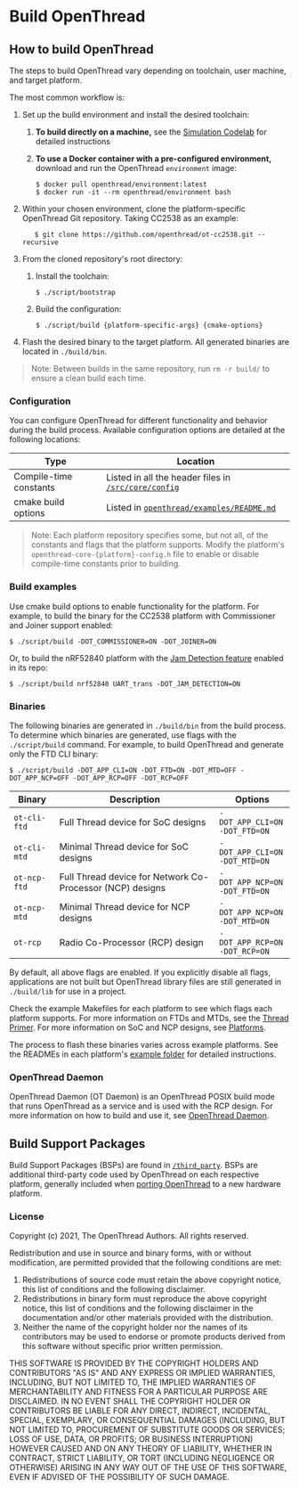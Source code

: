 # Build OpenThread

## How to build OpenThread

The steps to build OpenThread vary depending on toolchain, user machine, and
target platform.

The most common workflow is:

1.  Set up the build environment and install the desired toolchain:
    1.  **To build directly on a machine,** see the [Simulation Codelab](https://openthread.io/codelabs/openthread-simulation-posix/index.html?index=..%2F..index#1) for detailed instructions
    1.  **To use a Docker container with a pre-configured environment,**
        download and run the OpenThread `environment` image:

            $ docker pull openthread/environment:latest
            $ docker run -it --rm openthread/environment bash

1.  Within your chosen environment, clone the platform-specific OpenThread Git repository. Taking CC2538 as an example:

           $ git clone https://github.com/openthread/ot-cc2538.git --recursive

1.  From the cloned repository's root directory:
    1.  Install the toolchain:

            $ ./script/bootstrap

    1.  Build the configuration:

            $ ./script/build {platform-specific-args} {cmake-options}

1.  Flash the desired binary to the target platform. All generated binaries are
    located in `./build/bin`.

> Note: Between builds in the same repository, run `rm -r build/` to ensure a clean build each time.

### Configuration

You can configure OpenThread for different functionality and behavior during the
build process. Available configuration options are detailed at the following
locations:

Type | Location
---- | ----
Compile-time constants | Listed in all the header files in [`/src/core/config`](https://github.com/openthread/openthread/tree/main/src/core/config)
cmake build options | Listed in [`openthread/examples/README.md`](https://github.com/openthread/openthread/blob/main/examples/README.md)

> Note: Each platform repository specifies some, but not all, of the constants and flags that the platform supports. Modify the platform's `openthread-core-{platform}-config.h` file to enable or disable compile-time constants prior to building.

### Build examples

Use cmake build options to enable functionality for the platform. For example, to
build the binary for the CC2538 platform with Commissioner and Joiner support enabled:

```
$ ./script/build -DOT_COMMISSIONER=ON -DOT_JOINER=ON
```

Or, to build the nRF52840 platform with the [Jam Detection
feature](../../guides/build/features/jam-detection.md) enabled in its repo:

```
$ ./script/build nrf52840 UART_trans -DOT_JAM_DETECTION=ON
```

### Binaries

The following binaries are generated in `./build/bin` from the build process. To determine which binaries are generated, use flags with the `./script/build` command. For example, to build OpenThread and generate only the FTD CLI binary:

```
$ ./script/build -DOT_APP_CLI=ON -DOT_FTD=ON -DOT_MTD=OFF -DOT_APP_NCP=OFF -DOT_APP_RCP=OFF -DOT_RCP=OFF
```

Binary | Description | Options
---- | ---- | ----
`ot-cli-ftd` | Full Thread device for SoC designs | `-DOT_APP_CLI=ON`<br/> `-DOT_FTD=ON`
`ot-cli-mtd` | Minimal Thread device for SoC designs | `-DOT_APP_CLI=ON`<br/> `-DOT_MTD=ON`
`ot-ncp-ftd` | Full Thread device for Network Co-Processor (NCP) designs | `-DOT_APP_NCP=ON`<br/> `-DOT_FTD=ON`
`ot-ncp-mtd` | Minimal Thread device for NCP designs | `-DOT_APP_NCP=ON`<br/> `-DOT_MTD=ON`
`ot-rcp` | Radio Co-Processor (RCP) design | `-DOT_APP_RCP=ON`<br/> `-DOT_RCP=ON`

By default, all above flags are enabled. If you explicitly disable all flags, applications are not
built but OpenThread library files are still generated in `./build/lib` for use in a project.

Check the example Makefiles for each platform to see which flags each platform
supports. For more information on FTDs and MTDs, see the
[Thread Primer](../../guides/thread-primer/node-roles-and-types.md#device_types). For
more information on SoC and NCP designs, see [Platforms](https://openthread.io/platforms/).

The process to flash these binaries varies across example platforms. See the
READMEs in each platform's
[example folder](https://github.com/openthread/openthread/tree/main/examples/platforms) for detailed instructions.

### OpenThread Daemon

OpenThread Daemon (OT Daemon) is an OpenThread POSIX build mode that runs
OpenThread as a service and is used with the RCP design. For more information on
how to build and use it, see [OpenThread Daemon](https://openthread.io/platforms/co-processor/ot-daemon).

## Build Support Packages

Build Support Packages (BSPs)  are found in
[`/third_party`](https://github.com/openthread/openthread/tree/main/third_party). BSPs are additional third-party code used by OpenThread on each respective platform, generally included when [porting OpenThread](../../guides/porting/index.md) to a new hardware platform.

### License

Copyright (c) 2021, The OpenThread Authors.
All rights reserved.

Redistribution and use in source and binary forms, with or without
modification, are permitted provided that the following conditions are met:
1. Redistributions of source code must retain the above copyright
   notice, this list of conditions and the following disclaimer.
2. Redistributions in binary form must reproduce the above copyright
   notice, this list of conditions and the following disclaimer in the
   documentation and/or other materials provided with the distribution.
3. Neither the name of the copyright holder nor the
   names of its contributors may be used to endorse or promote products
   derived from this software without specific prior written permission.

THIS SOFTWARE IS PROVIDED BY THE COPYRIGHT HOLDERS AND CONTRIBUTORS "AS IS"
AND ANY EXPRESS OR IMPLIED WARRANTIES, INCLUDING, BUT NOT LIMITED TO, THE
IMPLIED WARRANTIES OF MERCHANTABILITY AND FITNESS FOR A PARTICULAR PURPOSE
ARE DISCLAIMED. IN NO EVENT SHALL THE COPYRIGHT HOLDER OR CONTRIBUTORS BE
LIABLE FOR ANY DIRECT, INDIRECT, INCIDENTAL, SPECIAL, EXEMPLARY, OR
CONSEQUENTIAL DAMAGES (INCLUDING, BUT NOT LIMITED TO, PROCUREMENT OF
SUBSTITUTE GOODS OR SERVICES; LOSS OF USE, DATA, OR PROFITS; OR BUSINESS
INTERRUPTION) HOWEVER CAUSED AND ON ANY THEORY OF LIABILITY, WHETHER IN
CONTRACT, STRICT LIABILITY, OR TORT (INCLUDING NEGLIGENCE OR OTHERWISE)
ARISING IN ANY WAY OUT OF THE USE OF THIS SOFTWARE, EVEN IF ADVISED OF THE
POSSIBILITY OF SUCH DAMAGE.
